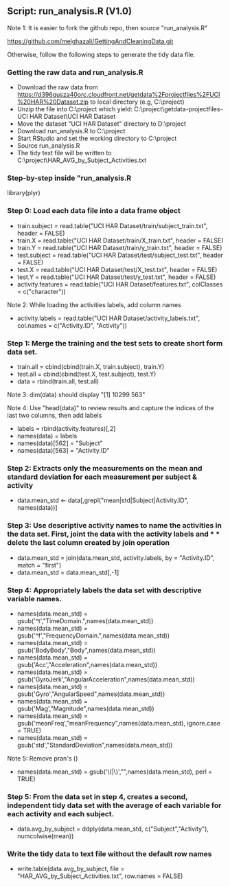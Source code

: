 ## Script:  run_analysis.R (V1.0)

Note 1: It is easier to fork the github repo, then source "run_analysis.R"

https://github.com/melghazali/GettingAndCleaningData.git

Otherwise, follow the following steps to generate the tidy data file.

### Getting the raw data and run_analysis.R
* Download the raw data from https://d396qusza40orc.cloudfront.net/getdata%2Fprojectfiles%2FUCI%20HAR%20Dataset.zip
   to local directory (e.g, C:\project)
* Unzip the file into C:\project which yield:
   C:\project\getdata-projectfiles-UCI HAR Dataset\UCI HAR Dataset
* Move the dataset "UCI HAR Dataset" directory to D:\project
* Download run_analysis.R to C:\project
* Start RStudio and set the working directory to C:\project
* Source run_analysis.R
* The tidy text file will be written to C:\project\HAR_AVG_by_Subject_Activities.txt

### Step-by-step inside "run_analysis.R
library(plyr)

### Step 0: Load each data file into a data frame object
* train.subject = read.table("UCI HAR Dataset/train/subject_train.txt", header = FALSE)
* train.X = read.table("UCI HAR Dataset/train/X_train.txt", header = FALSE)
* train.Y = read.table("UCI HAR Dataset/train/y_train.txt", header = FALSE)
* test.subject = read.table("UCI HAR Dataset/test/subject_test.txt", header = FALSE)
* test.X = read.table("UCI HAR Dataset/test/X_test.txt", header = FALSE)
* test.Y = read.table("UCI HAR Dataset/test/y_test.txt", header = FALSE)
* activity.features = read.table("UCI HAR Dataset/features.txt", colClasses = c("character"))

Note 2: While loading the activities labels, add column names

* activity.labels = read.table("UCI HAR Dataset/activity_labels.txt", col.names = c("Activity.ID", "Activity"))

### Step 1: Merge the training and the test sets to create short form data set.
* train.all = cbind(cbind(train.X, train.subject), train.Y)
* test.all = cbind(cbind(test.X, test.subject), test.Y)
* data = rbind(train.all, test.all)

Note 3: dim(data) should display "[1] 10299   563"

Note 4: Use "head(data)" to review results and capture the indices of the last two columns, then add labels

* labels = rbind(activity.features)[,2]
* names(data) = labels
* names(data)[562] = "Subject"
* names(data)[563] = "Activity.ID"

### Step 2: Extracts only the measurements on the mean and standard deviation for each measurement per subject & activity
* data.mean_std <- data[,grepl("mean|std|Subject|Activity.ID", names(data))]

### Step 3: Use descriptive activity names to name the activities in the data set. First, joint the data with the activity labels and * * delete the last column created by join operation
* data.mean_std = join(data.mean_std, activity.labels, by = "Activity.ID", match = "first")
* data.mean_std = data.mean_std[,-1]

### Step 4: Appropriately labels the data set with descriptive variable names. 
* names(data.mean_std) = gsub('^t',"TimeDomain.",names(data.mean_std))
* names(data.mean_std) = gsub('^f',"FrequencyDomain.",names(data.mean_std))
* names(data.mean_std) = gsub('BodyBody',"Body",names(data.mean_std))
* names(data.mean_std) = gsub('Acc',"Acceleration",names(data.mean_std))
* names(data.mean_std) = gsub('GyroJerk',"AngularAcceleration",names(data.mean_std))
* names(data.mean_std) = gsub('Gyro',"AngularSpeed",names(data.mean_std))
* names(data.mean_std) = gsub('Mag',"Magnitude",names(data.mean_std))
* names(data.mean_std) = gsub('meanFreq',"meanFrequency",names(data.mean_std), ignore.case = TRUE)
* names(data.mean_std) = gsub('std',"StandardDeviation",names(data.mean_std))

Note 5: Remove pran's ()
* names(data.mean_std) = gsub('\\(|\\)',"",names(data.mean_std), perl = TRUE)

### Step 5: From the data set in step 4, creates a second, independent tidy data set with the average of each variable for each activity and each subject.
* data.avg_by_subject = ddply(data.mean_std, c("Subject","Activity"), numcolwise(mean))

### Write the tidy data to text file without the default row names
* write.table(data.avg_by_subject, file = "HAR_AVG_by_Subject_Activities.txt", row.names = FALSE)
